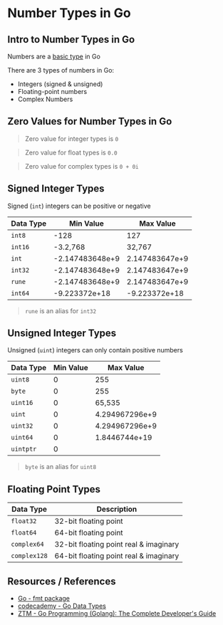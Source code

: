# Number Types in Go

## Intro to Number Types in Go

Numbers are a [basic type](go_data-types_basic.md) in Go

There are 3 types of numbers in Go:

- Integers (signed & unsigned)
- Floating-point numbers
- Complex Numbers

## Zero Values for Number Types in Go

> Zero value for integer types is `0`

> Zero value for float types is `0.0`

> Zero value for complex types is `0 + 0i`

## Signed Integer Types

Signed (`int`) integers can be positive or negative

| Data Type | Min Value       | Max Value      |
| --------- | --------------- | -------------- |
| `int8`    | -128            | 127            |
| `int16`   | -3.2,768        | 32,767         |
| `int`     | -2.147483648e+9 | 2.147483647e+9 |
| `int32`   | -2.147483648e+9 | 2.147483647e+9 |
| `rune`    | -2.147483648e+9 | 2.147483647e+9 |
| `int64`   | -9.223372e+18   | -9.223372e+18  |

> `rune` is an alias for `int32`

## Unsigned Integer Types

Unsigned (`uint`) integers can only contain positive numbers

| Data Type | Min Value | Max Value      |
| --------- | --------- | -------------- |
| `uint8`   | 0         | 255            |
| `byte`    | 0         | 255            |
| `uint16`  | 0         | 65,535         |
| `uint`    | 0         | 4.294967296e+9 |
| `uint32`  | 0         | 4.294967296e+9 |
| `uint64`  | 0         | 1.8446744e+19  |
| `uintptr` | 0         | <pointer size> |

> `byte` is an alias for `uint8`

## Floating Point Types

| Data Type    | Description                            |
| ------------ | -------------------------------------- |
| `float32`    | 32-bit floating point                  |
| `float64`    | 64-bit floating point                  |
| `complex64`  | 32-bit floating point real & imaginary |
| `complex128` | 64-bit floating point real & imaginary |

## Resources / References

- [Go - fmt package](https://pkg.go.dev/fmt)
- [codecademy - Go Data Types](https://www.codecademy.com/resources/docs/go/data-types)
- [ZTM - Go Programming (Golang): The Complete Developer's Guide](https://zerotomastery.io/courses/learn-golang/)
